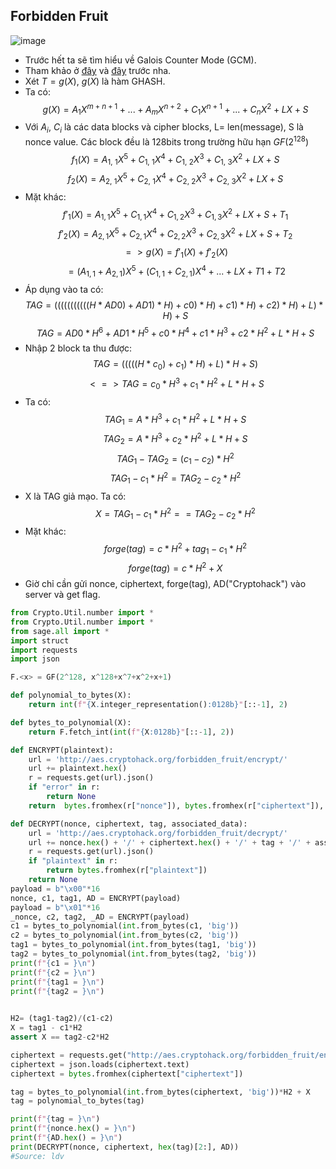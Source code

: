 
## Forbidden Fruit

![image](https://hackmd.io/_uploads/Hk0AjRj5T.png)
- Trước hết ta sẽ tìm hiểu về Galois Counter Mode (GCM).
- Tham khảo ở [đây](https://eprint.iacr.org/2016/475.pdf)  và [đây](https://www.youtube.com/watch?v=V2TlG3JbGp0&t=40s) trước nha.
- Xét $T= g(X)$, $g(X)$ là hàm GHASH.
- Ta có:
$$g(X)= A_1X^{m+n+1}+ ...+ A_mX^{n+2}+ C_1X^{n+1}+...+ C_nX^2+ LX+ S$$
- Với $A_i,\ C_i$ là các data blocks và cipher blocks, L= len(message), S là nonce value. Các block đều là 128bits trong trường hữu hạn $GF(2^{128})$
$$f_1(X)= A_{1,\ 1}X^5+ C_{1,\ 1}X^4+ C_{1,\ 2}X^3+ C_{1,\ 3}X^2+ LX+ S$$ $$f_2(X)= A_{2,\ 1}X^5+ C_{2,\ 1}X^4+ C_{2,\ 2}X^3+ C_{2,\ 3}X^2+ LX+ S$$
- Mặt khác:
$$f'_1(X)=A_{1,1}X^5+C_{1,1}X^4+C_{1,2}X^3+C_{1,3}X^2+LX+S+T_1$$ $$f'_2(X)=A_{2,1}X^5+C_{2,1}X^4+C_{2,2}X^3+C_{2,3}X^2+LX+S+T_2$$
$$=> g(X)= f'_1(X)+f'_2(X)$$ $$= (A_{1,1}+ A_{2,1})X^5+ (C_{1,1}+ C_{2,1})X^4+...+ LX +T1 +T2$$
- Áp dụng vào ta có:
$$TAG = (((((((((((H * AD0) + AD1) * H) + c0) * H) + c1) * H) + c2) * H) + L) * H) + S$$
 $$TAG = AD0*H^6 + AD1*H^5 + c0*H^4 + c1*H^3 + c2*H^2 + L*H + S$$
- Nhập 2 block ta thu được:
   $$TAG = (((((H * c_0) + c_1) * H) + L) * H + S)$$ $$<=> TAG = c_0*H^3 + c_1*H^2 + L*H + S$$
- Ta có:
       $$TAG_1 = A*H^3 + c_1*H^2 + L*H + S$$ $$TAG_2 = A*H^3 + c_2*H^2 + L*H + S$$ $$ TAG_1 - TAG_2 = (c_1-c_2)*H^2$$ $$TAG_1 - c_1*H^2 = TAG_2 - c_2*H^2$$
- X là TAG giả mạo. Ta có:
$$X = TAG_1 - c_1*H^2 == TAG_2 - c_2*H^2$$
- Mặt khác: 
   $$ forge(tag) = c*H^2 + tag_1 - c_1*H^2 $$ $$ forge(tag) = c*H^2 + X $$
 - Giờ chỉ cần gửi nonce, ciphertext, forge(tag), AD("Cryptohack") vào server và get flag.
```Python
from Crypto.Util.number import *
from Crypto.Util.number import *
from sage.all import *
import struct
import requests
import json

F.<x> = GF(2^128, x^128+x^7+x^2+x+1)

def polynomial_to_bytes(X):
    return int(f"{X.integer_representation():0128b}"[::-1], 2)

def bytes_to_polynomial(X):
    return F.fetch_int(int(f"{X:0128b}"[::-1], 2))

def ENCRYPT(plaintext):
    url = 'http://aes.cryptohack.org/forbidden_fruit/encrypt/'
    url += plaintext.hex()
    r = requests.get(url).json()
    if "error" in r:
        return None
    return  bytes.fromhex(r["nonce"]), bytes.fromhex(r["ciphertext"]), bytes.fromhex(r["tag"]), bytes.fromhex(r["associated_data"])

def DECRYPT(nonce, ciphertext, tag, associated_data):
    url = 'http://aes.cryptohack.org/forbidden_fruit/decrypt/'
    url += nonce.hex() + '/' + ciphertext.hex() + '/' + tag + '/' + associated_data.hex()
    r = requests.get(url).json()
    if "plaintext" in r:
        return bytes.fromhex(r["plaintext"])
    return None
payload = b"\x00"*16
nonce, c1, tag1, AD = ENCRYPT(payload)
payload = b"\x01"*16
_nonce, c2, tag2, _AD = ENCRYPT(payload)
c1 = bytes_to_polynomial(int.from_bytes(c1, 'big'))
c2 = bytes_to_polynomial(int.from_bytes(c2, 'big'))
tag1 = bytes_to_polynomial(int.from_bytes(tag1, 'big'))
tag2 = bytes_to_polynomial(int.from_bytes(tag2, 'big'))
print(f"{c1 = }\n")
print(f"{c2 = }\n")
print(f"{tag1 = }\n")
print(f"{tag2 = }\n")
    

H2= (tag1-tag2)/(c1-c2)
X = tag1 - c1*H2
assert X == tag2-c2*H2

ciphertext = requests.get("http://aes.cryptohack.org/forbidden_fruit/encrypt/" + (b"give me the flag").hex())
ciphertext = json.loads(ciphertext.text)
ciphertext = bytes.fromhex(ciphertext["ciphertext"])

tag = bytes_to_polynomial(int.from_bytes(ciphertext, 'big'))*H2 + X
tag = polynomial_to_bytes(tag)

print(f"{tag = }\n")
print(f"{nonce.hex() = }\n")
print(f"{AD.hex() = }\n")
print(DECRYPT(nonce, ciphertext, hex(tag)[2:], AD))
#Source: ldv
```
